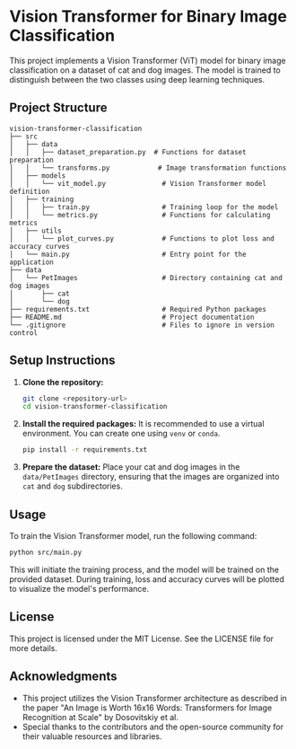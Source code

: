 # Vision Transformer for Binary Image Classification

This project implements a Vision Transformer (ViT) model for binary image classification on a dataset of cat and dog images. The model is trained to distinguish between the two classes using deep learning techniques.

## Project Structure

```
vision-transformer-classification
├── src
│   ├── data
│   │   ├── dataset_preparation.py  # Functions for dataset preparation
│   │   └── transforms.py            # Image transformation functions
│   ├── models
│   │   └── vit_model.py              # Vision Transformer model definition
│   ├── training
│   │   ├── train.py                  # Training loop for the model
│   │   └── metrics.py                # Functions for calculating metrics
│   ├── utils
│   │   └── plot_curves.py            # Functions to plot loss and accuracy curves
│   └── main.py                       # Entry point for the application
├── data
│   └── PetImages                     # Directory containing cat and dog images
│       ├── cat
│       └── dog
├── requirements.txt                  # Required Python packages
├── README.md                         # Project documentation
└── .gitignore                        # Files to ignore in version control
```

## Setup Instructions

1. **Clone the repository:**
   ```bash
   git clone <repository-url>
   cd vision-transformer-classification
   ```

2. **Install the required packages:**
   It is recommended to use a virtual environment. You can create one using `venv` or `conda`.

   ```bash
   pip install -r requirements.txt
   ```

3. **Prepare the dataset:**
   Place your cat and dog images in the `data/PetImages` directory, ensuring that the images are organized into `cat` and `dog` subdirectories.

## Usage

To train the Vision Transformer model, run the following command:

```bash
python src/main.py
```

This will initiate the training process, and the model will be trained on the provided dataset. During training, loss and accuracy curves will be plotted to visualize the model's performance.

## License

This project is licensed under the MIT License. See the LICENSE file for more details.

## Acknowledgments

- This project utilizes the Vision Transformer architecture as described in the paper "An Image is Worth 16x16 Words: Transformers for Image Recognition at Scale" by Dosovitskiy et al.
- Special thanks to the contributors and the open-source community for their valuable resources and libraries.